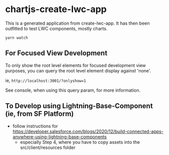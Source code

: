 # chartjs-create-lwc-app

This is a generated application from create-lwc-app. It has then been outfitted to test LWC components, mostly charts.

`yarn watch`

## For Focused View Development

To only show the root level elements for focused development view purposes, you can query the root level element display against 'none'.

ie, `http://localhost:3001/?onlyshow=1`

See console, when using this query param, for more information.

## To Develop using Lightning-Base-Component (ie, from SF Platform)

-   follow instructions for https://developer.salesforce.com/blogs/2020/12/build-connected-apps-anywhere-using-lightning-base-components
    -   especially Step 4, where you have to copy assets into the src/client/resources folder

